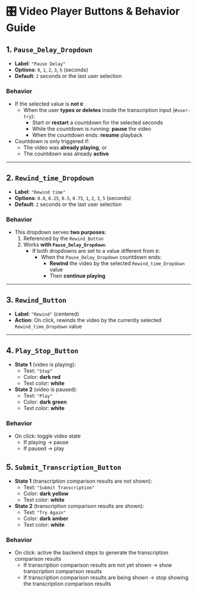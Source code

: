
# 🎛️ Video Player Buttons & Behavior Guide

## 1. `Pause_Delay_Dropdown`

- **Label**: `"Pause Delay"`
- **Options**: `0`, `1`, `2`, `3`, `5` (seconds)
- **Default**: `2` seconds or the last user selection

### Behavior
- If the selected value is **not `0`**:
  - When the user **types or deletes** inside the transcription input (`#user-try`):
    - Start or **restart** a countdown for the selected seconds
    - While the countdown is running: **pause** the video
    - When the countdown ends: **resume** playback
- Countdown is only triggered if:
  - The video was **already playing**, or
  - The countdown was already **active**

---

## 2. `Rewind_time_Dropdown`

- **Label**: `"Rewind time"`
- **Options**: `0.0`, `0.25`, `0.5`, `0.75`, `1`, `2`, `3`, `5` (seconds)
- **Default**: `2` seconds or the last user selection

### Behavior
- This dropdown serves **two purposes**:
  1. Referenced by the `Rewind_Button`
  2. Works **with `Pause_Delay_Dropdown`**:
     - If both dropdowns are set to a value different from `0`:
       - When the `Pause_Delay_Dropdown` countdown ends:
         - **Rewind** the video by the selected `Rewind_time_Dropdown` value
         - Then **continue playing**

---

## 3. `Rewind_Button`

- **Label**: `"Rewind"` (centered)
- **Action**: On click, rewinds the video by the currently selected `Rewind_time_Dropdown` value

---

## 4. `Play_Stop_Button`

- **State 1** (video is playing):
  - Text: `"Stop"`
  - Color: **dark red**
  - Text color: **white**
- **State 2** (video is paused):
  - Text: `"Play"`
  - Color: **dark green**
  - Text color: **white**

### Behavior
- On click: toggle video state
  - If playing → pause
  - If paused → play

## 5. `Submit_Transcription_Button`

- **State 1** (transcription comparison results are not shown):
  - Text: `"Submit Transcription"`
  - Color: **dark yellow**
  - Text color: **white**
- **State 2** (transcription comparison results are  shown):
  - Text: `"Try Again"`
  - Color: **dark amber**
  - Text color: **white**

### Behavior
- On click: active the backend steps to generate the transcription comparison results
  - If transcription comparison results are not yet shown → show transcription comparison results
  - If transcription comparison results are being shown → stop showing the transcription comparison results